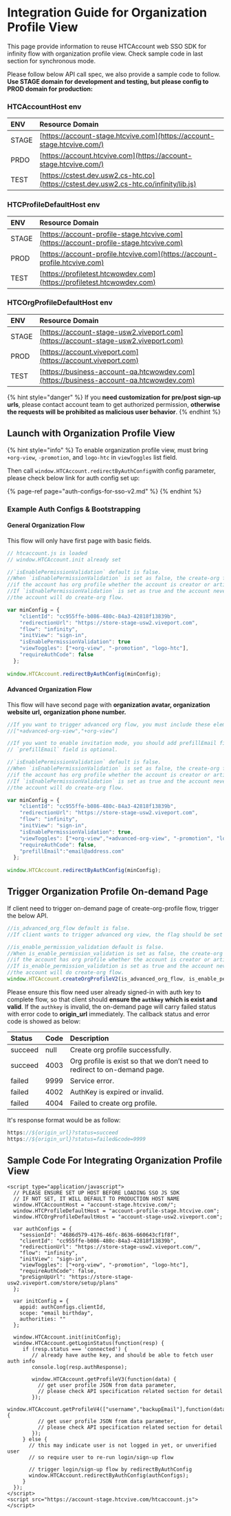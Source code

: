 # Integration Guide for Organization Profile View

This page provide information to reuse HTCAccount web SSO SDK for infinity flow with organization profile view. Check sample code in last section for synchronous mode.

Please follow below API call spec, we also provide a sample code to follow. **Use STAGE domain for development and testing, but please config to PROD domain for production:**

### HTCAccountHost env

| ENV | Resource Domain |
| :--- | :--- |
| STAGE | ​[https://account-stage.htcvive.com](https://account-stage.htcvive.com/)​ |
| PRDO | ​[https://account.htcvive.com](https://account-stage.htcvive.com/)​ |
| TEST | ​[https://cstest.dev.usw2.cs-htc.co](https://cstest.dev.usw2.cs-htc.co/infinity/lib.js)​ |

### HTCProfileDefaultHost env

| ENV | Resource Domain |
| :--- | :--- |
| STAGE | [https://account-profile-stage.htcvive.com](https://account-profile-stage.htcvive.com) |
| PROD | [https://account-profile.htcvive.com](https://account-profile.htcvive.com) |
| TEST | [https://profiletest.htcwowdev.com](https://profiletest.htcwowdev.com) |

### HTCOrgProfileDefaultHost env

| ENV | Resource Domain |
| :--- | :--- |
| STAGE | [https://account-stage-usw2.viveport.com](https://account-stage-usw2.viveport.com) |
| PROD | [https://account.viveport.com](https://account.viveport.com) |
| TEST | [https://business-account-qa.htcwowdev.com](https://business-account-qa.htcwowdev.com) |

{% hint style="danger" %}
If you **need customization for pre/post sign-up urls**, please contact account team to get authorized permission, **otherwise the requests will be prohibited as malicious user behavior**.
{% endhint %}

## Launch with Organization Profile View

{% hint style="info" %}
To enable organization profile view, must bring `+org-view`, `-promotion`, and `logo-htc` in `viewToggles` list field.

Then call `window.HTCAccount.redirectByAuthConfig`with config parameter, please check below link for auth config set up:

{% page-ref page="auth-configs-for-sso-v2.md" %}
{% endhint %}

### Example Auth Configs & Bootstrapping

#### General Organization Flow

This flow will only have first page with basic fields.

```javascript
// htcaccount.js is loaded
// window.HTCAccount.init already set 

//`isEnablePermissionValidation` default is false.
//When `isEnablePermissionValidation` is set as false, the create-org flow will be skip 
//if the account has org profile whether the account is creator or articipants for org profile.
//If `isEnablePermissionValidation` is set as true and the account never create org profile,
//the account will do create-org flow.

var minConfig = {
    "clientId": "cc955ffe-b086-480c-84a3-42818f13839b",
    "redirectionUrl": "https://store-stage-usw2.viveport.com",
    "flow": "infinity",
    "initView": "sign-in",
    "isEnablePermissionValidation": true
    "viewToggles": ["+org-view", "-promotion", "logo-htc"],
    "requireAuthCode": false
  };
  
window.HTCAccount.redirectByAuthConfig(minConfig);
```

#### Advanced Organization Flow

This flow will have second page with **organization avatar, organization website url,** **organization phone number.**

```javascript
//If you want to trigger advanced org flow, you must include these elements as below:
//["+advanced-org-view","+org-view"]

//If you want to enable invitation mode, you should add prefillEmail field.
// `prefillEmail` field is optional. 

//`isEnablePermissionValidation` default is false.
//When `isEnablePermissionValidation` is set as false, the create-org flow will be skip 
//if the account has org profile whether the account is creator or articipants for org profile.
//If `isEnablePermissionValidation` is set as true and the account never create org profile,
//the account will do create-org flow.

var minConfig = {
    "clientId": "cc955ffe-b086-480c-84a3-42818f13839b",
    "redirectionUrl": "https://store-stage-usw2.viveport.com",
    "flow": "infinity",
    "initView": "sign-in",
    "isEnablePermissionValidation": true,
    "viewToggles": ["+org-view","+advanced-org-view", "-promotion", "logo-htc"],
    "requireAuthCode": false,
    "prefillEmail":"email@address.com"
  };
  
window.HTCAccount.redirectByAuthConfig(minConfig);
```

## Trigger Organization Profile On-demand Page

If client need to trigger on-demand page of create-org-profile flow, trigger the below API.

```javascript
//is_advanced_org_flow default is false.
//If client wants to trigger advanced org view, the flag should be set true.

//is_enable_permission_validation default is false.
//When is_enable_permission_validation is set as false, the create-org flow will be skip 
//if the account has org profile whether the account is creator or articipants for org profile.
//If is_enable_permission_validation is set as true and the account never create org profile,
//the account will do create-org flow.
window.HTCAccount.createOrgProfileV2(is_advanced_org_flow, is_enable_permission_validation);
```

Please ensure this flow need user already signed-in with auth key to complete flow, so that client should **ensure the `authkey` which is exist and valid**. If the `authkey` is invalid, the on-demand page will carry failed status with error code to **origin\_url** immediately. The callback status and error code is showed as below:

| Status | Code | Description |
| :--- | :--- | :--- |
| succeed | null | Create org profile successfully. |
| succeed | 4003 | Org profile is exist so that we don’t need to redirect to on-demand page. |
| failed | 9999 | Service error. |
| failed | 4002 | AuthKey is expired or invalid. |
| failed | 4004 | Failed to create org profile. |

It's response format would be as follow:

```javascript
https://${origin_url}?status=succeed
https://${origin_url}?status=failed&code=9999
```

## Sample Code For Integrating Organization Profile View

```markup
<script type="application/javascript">
  // PLEASE ENSURE SET UP HOST BEFORE LOADING SSO JS SDK 
  // IF NOT SET, IT WILL DEFAULT TO PRODUCTION HOST NAME
  window.HTCAccountHost = "account-stage.htcvive.com/";
  window.HTCProfileDefaultHost = "account-profile-stage.htcvive.com";
  window.HTCOrgProfileDefaultHost = "account-stage-usw2.viveport.com";
  
  var authConfigs = {
    "sessionId": "4686d579-4176-46fc-8636-660643cf1f8f",
    "clientId": "cc955ffe-b086-480c-84a3-42818f13839b",
    "redirectionUrl": "https://store-stage-usw2.viveport.com/",
    "flow": "infinity",
    "initView": "sign-in",
    "viewToggles": ["+org-view", "-promotion", "logo-htc"],
    "requireAuthCode": false,
    "preSignUpUrl": "https://store-stage-usw2.viveport.com/store/setup/plans"
  };
              
  var initConfig = {
    appid: authConfigs.clientId,
    scope: "email birthday",
    authorities: ""
  };

  window.HTCAccount.init(initConfig);
  window.HTCAccount.getLoginStatus(function(resp) {
     if (resp.status === 'connected') {
        // already have authe key, and should be able to fetch user auth info
        console.log(resp.authResponse);
        
        window.HTCAccount.getProfileV3(function(data) {
          // get user profile JSON from data parameter, 
          // please check API specification related section for detail
        });
        window.HTCAccount.getProfileV4(["username","backupEmail"],function(data) {
          // get user profile JSON from data parameter, 
          // please check API specification related section for detail
        });
     } else {
       // this may indicate user is not logged in yet, or unverified user
       // so require user to re-run login/sign-up flow
       
       // trigger login/sign-up flow by redirectByAuthConfig
       window.HTCAccount.redirectByAuthConfig(authConfigs);
     }
  });
</script>
<script src="https://account-stage.htcvive.com/htcaccount.js"></script>
```

